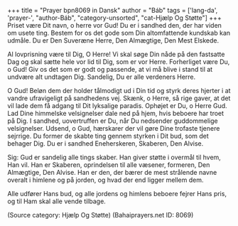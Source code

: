+++
title = "Prayer bpn8069 in Dansk"
author = "Báb"
tags = ['lang-da', 'prayer-', "author-Báb", "category-unsorted", "cat-Hjælp Og Støtte"]
+++
Priset være Dit navn, o herre vor Gud! Du er i sandhed den, der har viden om usete ting. Bestem for os det gode som Din altomfattende kundskab kan udmåle. Du er Den Suveræne Herre, Den Almægtige, Den Mest Elskede.

Al lovprisning være til Dig, O Herre! Vi skal søge Din nåde på den fastsatte Dag og skal sætte hele vor lid til Dig, som er vor Herre. Forherliget være Du, o Gud! Giv os det som er godt og passende, at vi må blive i stand til at undvære alt undtagen Dig. Sandelig, Du er alle verdeners Herre.

O Gud! Beløn dem der holder tålmodigt ud i Din tid og styrk deres hjerter i at vandre ufravigeligt på sandhedens vej. Skænk, o Herre, så rige gaver, at det vil lade dem få adgang til Dit lyksalige paradis. Ophøjet er Du, o Herre Gud. Lad Dine himmelske velsignelser dale ned på hjem, hvis beboere har troet på Dig. I sandhed, uovertruffen er Du, når Du nedsender guddommelige velsignelser. Udsend, o Gud, hærskarer der vil gøre Dine trofaste tjenere sejrrige. Du former de skabte ting gennem styrken i Dit bud, som det behager Dig. Du er i sandhed Eneherskeren, Skaberen, Den Alvise.

Sig: Gud er sandelig alle tings skaber. Han giver støtte i overmål til hvem, Han vil. Han er Skaberen, oprindelsen til alle væsener, formeren, Den Almægtige, Den Alvise. Han er den, der bærer de mest strålende navne overalt i himlene og på jorden, og hvad der end ligger mellem dem.

Alle udfører Hans bud, og alle jordens og himlens beboere fejrer Hans pris, og til Ham skal alle vende tilbage.

(Source category: Hjælp Og Støtte)
(Bahaiprayers.net ID: 8069)
